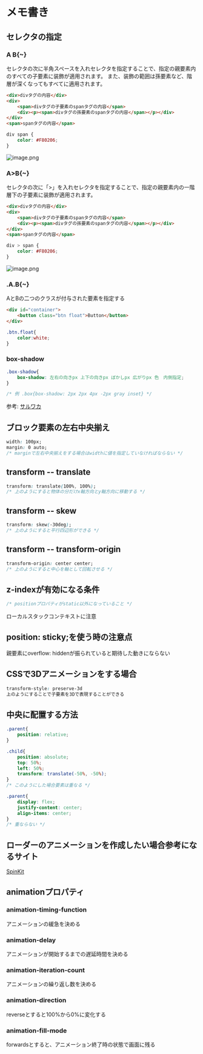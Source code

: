 # メモ書き

## セレクタの指定

### A B{~}

セレクタの次に半角スペースを入れセレクタを指定することで、指定の親要素内のすべての子要素に装飾が適用されます。
また、装飾の範囲は孫要素など、階層が深くなってもすべてに適用されます。

```html
<div>divタグの内容</div>
<div>
    <span>divタグの子要素のspanタグの内容</span>
    <div><p><span>divタグの孫要素のspanタグの内容</span></p></div>
</div>
<span>spanタグの内容</span>
```

```css
div span {
    color: #F80206;
}
```

![image.png](https://www.asobou.co.jp/blog/wp-content/uploads/2019/04/img003-8.jpg)

### A>B{~}

セレクタの次に「>」を入れセレクタを指定することで、指定の親要素内の一階層下の子要素に装飾が適用されます。

```html
<div>divタグの内容</div>
<div>
    <span>divタグの子要素のspanタグの内容</span>
    <div><p><span>divタグの孫要素のspanタグの内容</span></p></div>
</div>
<span>spanタグの内容</span>
```

```css
div > span {
    color: #F80206;
}
```

![image.png](https://www.asobou.co.jp/blog/wp-content/uploads/2019/04/img003-9.jpg)

### .A.B{~}

AとBの二つのクラスが付与された要素を指定する

```html
<div id="container">
    <button class="btn float">Button</button>
</div>
```

```css
.btn.float{
    color:white;
}
```

### box-shadow

```css
.box-shadow{
    box-shadow: 左右の向きpx 上下の向きpx ぼかしpx 広がりpx 色　内側指定;
}

/* 例 .box{box-shadow: 2px 2px 4px -2px gray inset} */
```

参考: [サルワカ](https://saruwakakun.com/html-css/basic/box-shadow)

## ブロック要素の左右中央揃え

```css
width: 100px;
margin: 0 auto;
/* marginで左右中央揃えをする場合はwidthに値を指定していなければならない */
```

## transform -- translate

```css
transform: translate(100%, 100%);
/* 上のようにすると物体の分だけx軸方向とy軸方向に移動する */
```

## transform -- skew

```css
transform: skew(-30deg);
/* 上のようにすると平行四辺形ができる */
```

## transform -- transform-origin

```css
transform-origin: center center;
/* 上のようにすると中心を軸として回転させる */
```

## z-indexが有効になる条件

```css
/* positionプロパティがstatic以外になっていること */
```

ローカルスタックコンテキストに注意

## position: sticky;を使う時の注意点

親要素にoverflow: hiddenが振られていると期待した動きにならない

## CSSで3Dアニメーションをする場合

```css
transform-style: preserve-3d
上のようにすることで子要素を3Dで表現することができる
```

## 中央に配置する方法

```css
.parent{
    position: relative;
}

.child{
    position: absolute;
    top: 50%;
    left: 50%;
    transform: translate(-50%, -50%);
}
/* このようにした場合要素は重なる */
```

```css
.parent{
    display: flex;
    justify-content: center;
    align-items: center;
}
/* 重ならない */
```

## ローダーのアニメーションを作成したい場合参考になるサイト

[SpinKit](https://github.com/tobiasahlin/SpinKit)

## animationプロパティ

### animation-timing-function

アニメーションの緩急を決める

### animation-delay

アニメーションが開始するまでの遅延時間を決める

### animation-iteration-count

アニメーションの繰り返し数を決める

### animation-direction

reverseとすると100%から0%に変化する

### animation-fill-mode

forwardsとすると、アニメーション終了時の状態で画面に残る

